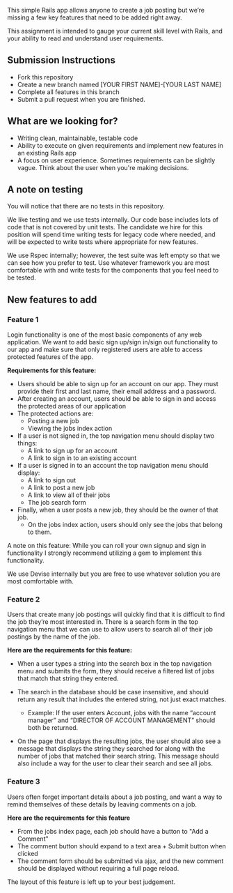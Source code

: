 This simple Rails app allows anyone to create a job posting but we’re missing a
few key features that need to be added right away.

This assignment is intended to gauge your current skill level with Rails, and your
ability to read and understand user requirements.

## Submission Instructions

* Fork this repository
* Create a new branch named [YOUR FIRST NAME]-[YOUR LAST NAME]
* Complete all features in this branch
* Submit a pull request when you are finished.

## What are we looking for?

* Writing clean, maintainable, testable code
* Ability to execute on given requirements and implement new features in an existing Rails app
* A focus on user experience. Sometimes requirements can be slightly vague. Think
about the user when you're making decisions.

## A note on testing

You will notice that there are no tests in this repository.

We like testing and we use tests internally. Our code base includes lots of code
that is not covered by unit tests. The candidate we hire for this position will
spend time writing tests for legacy code where needed, and will be expected to
write tests where appropriate for new features.

We use Rspec internally; however, the test suite was left empty so that we can
see how you prefer to test. Use whatever framework you are most comfortable with
and write tests for the components that you feel need to be tested.

## New features to add

### Feature 1

Login functionality is one of the most basic components of any web application.
We want to add basic sign up/sign in/sign out functionality to our app and make
sure that only registered users are able to access protected features of the app.

**Requirements for this feature:**

* Users should be able to sign up for an account on our app. They must provide
their first and last name, their email address and a password.
* After creating an account, users should be able to sign in and access the protected areas of our application
* The protected actions are:
    * Posting a new job
    * Viewing the jobs index action
* If a user is not signed in, the top navigation menu should display two things:
    * A link to sign up for an account
    * A link to sign in to an existing account
* If a user is signed in to an account the top navigation menu should display:
    * A link to sign out
    * A link to post a new job
    * A link to view all of their jobs
    * The job search form
* Finally, when a user posts a new job, they should be the owner of that job.
    * On the jobs index action, users should only see the jobs that belong to them.

A note on this feature: While you can roll your own signup and sign in functionality
I strongly recommend utilizing a gem to implement this functionality.

We use Devise internally but you are free to use whatever solution you are most
comfortable with.

### Feature 2

Users that create many job postings will quickly find that it is difficult to
find the job they’re most interested in. There is a search form in the top
navigation menu that we can use to allow users to search all of their job postings
by the name of the job.

**Here are the requirements for this feature:**

* When a user types a string into the search box in the top navigation menu and
submits the form, they should receive a filtered list of jobs that match that
string they entered.

* The search in the database should be case insensitive, and should return any
result that includes the entered string, not just exact matches.

    * Example: If the user enters Account, jobs with the name “account manager” and
“DIRECTOR OF ACCOUNT MANAGEMENT” should both be returned.

* On the page that displays the resulting jobs, the user should also see a message
that displays the string they searched for along with the number of jobs that
matched their search string. This message should also include a way for the user
to clear their search and see all jobs.

### Feature 3

Users often forget important details about a job posting, and want a way to remind
themselves of these details by leaving comments on a job.

**Here are the requirements for this feature**

* From the jobs index page, each job should have a button to "Add a Comment"
* The comment button should expand to a text area + Submit button when clicked
* The comment form should be submitted via ajax, and the new comment should be
displayed without requiring a full page reload.

The layout of this feature is left up to your best judgement.
